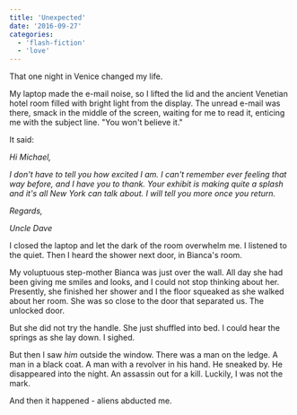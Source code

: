 ```yaml
---
title: 'Unexpected'
date: '2016-09-27'
categories:
  - 'flash-fiction'
  - 'love'
---
```


That one night in Venice changed my life.

My laptop made the e-mail noise, so I lifted the lid and the ancient Venetian
hotel room filled with bright light from the display. The unread e-mail was
there, smack in the middle of the screen, waiting for me to read it, enticing me
with the subject line. "You won't believe it."

<!-- truncate -->


It said:

_Hi Michael,_

_I don't have to tell you how excited I am. I can't remember ever feeling that
way before, and I have you to thank. Your exhibit is making quite a splash and
it's all New York can talk about. I will tell you more once you return._

_Regards,_

_Uncle Dave_

I closed the laptop and let the dark of the room overwhelm me. I listened to the
quiet. Then I heard the shower next door, in Bianca's room.

My voluptuous step-mother Bianca was just over the wall. All day she had been
giving me smiles and looks, and I could not stop thinking about her. Presently,
she finished her shower and I the floor squeaked as she walked about her room.
She was so close to the door that separated us. The unlocked door.

But she did not try the handle. She just shuffled into bed. I could hear the
springs as she lay down. I sighed.

But then I saw _him_ outside the window. There was a man on the ledge. A man in
a black coat. A man with a revolver in his hand. He sneaked by. He disappeared
into the night. An assassin out for a kill. Luckily, I was not the mark.

And then it happened - aliens abducted me.
